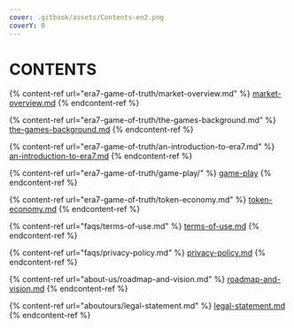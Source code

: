 ```yaml
---
cover: .gitbook/assets/Contents-en2.png
coverY: 0
---
```


# CONTENTS

{% content-ref url="era7-game-of-truth/market-overview.md" %}
[market-overview.md](era7-game-of-truth/market-overview.md)
{% endcontent-ref %}

{% content-ref url="era7-game-of-truth/the-games-background.md" %}
[the-games-background.md](era7-game-of-truth/the-games-background.md)
{% endcontent-ref %}

{% content-ref url="era7-game-of-truth/an-introduction-to-era7.md" %}
[an-introduction-to-era7.md](era7-game-of-truth/an-introduction-to-era7.md)
{% endcontent-ref %}

{% content-ref url="era7-game-of-truth/game-play/" %}
[game-play](era7-game-of-truth/game-play/)
{% endcontent-ref %}

{% content-ref url="era7-game-of-truth/token-economy.md" %}
[token-economy.md](era7-game-of-truth/token-economy.md)
{% endcontent-ref %}

{% content-ref url="faqs/terms-of-use.md" %}
[terms-of-use.md](faqs/terms-of-use.md)
{% endcontent-ref %}

{% content-ref url="faqs/privacy-policy.md" %}
[privacy-policy.md](faqs/privacy-policy.md)
{% endcontent-ref %}

{% content-ref url="about-us/roadmap-and-vision.md" %}
[roadmap-and-vision.md](about-us/roadmap-and-vision.md)
{% endcontent-ref %}

{% content-ref url="aboutours/legal-statement.md" %}
[legal-statement.md](aboutours/legal-statement.md)
{% endcontent-ref %}
